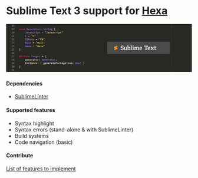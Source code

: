 # Sublime Text 3 support for [Hexa](https://github.com/hexalang)

![Screenshot](screenshot.png?raw=true)

#### Dependencies

- [SublimeLinter](http://www.sublimelinter.com/en/stable/installation.html)

#### Supported features

- Syntax highlight
- Syntax errors (stand-alone & with SublimeLinter)
- Build systems
- Code navigation (basic)

#### Contribute

[List of features to implement](TODO.md)
